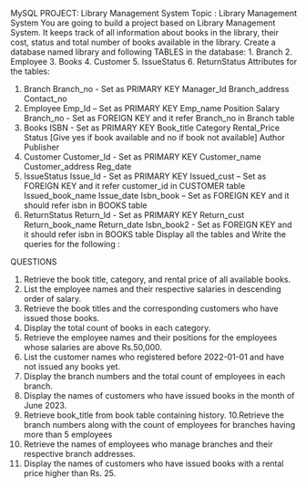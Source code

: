 MySQL PROJECT: Library Management System
Topic : Library Management System You are going to build a project based on Library Management System. It keeps track of all information about books in the library, 
their cost, status and total number of books available in the library. 
Create a database named library and following TABLES in the database: 1. Branch 2. Employee 3. Books 4. Customer 5. IssueStatus 6. ReturnStatus 
Attributes for the tables: 
1. Branch Branch_no - Set as PRIMARY KEY Manager_Id Branch_address Contact_no 
2. Employee Emp_Id – Set as PRIMARY KEY Emp_name Position Salary Branch_no - Set as FOREIGN KEY and it refer Branch_no in Branch table 
3. Books ISBN - Set as PRIMARY KEY Book_title Category Rental_Price Status [Give yes if book available and no if book not available] Author Publisher 
4. Customer Customer_Id - Set as PRIMARY KEY Customer_name Customer_address Reg_date 
5. IssueStatus Issue_Id - Set as PRIMARY KEY Issued_cust – Set as FOREIGN KEY and it refer customer_id in CUSTOMER table Issued_book_name Issue_date Isbn_book – Set as FOREIGN KEY and it should refer isbn in BOOKS table 
6. ReturnStatus Return_Id - Set as PRIMARY KEY Return_cust Return_book_name Return_date Isbn_book2 - Set as FOREIGN KEY and it should refer isbn in BOOKS table
   Display all the tables and Write the queries for the following :

QUESTIONS   
1. Retrieve the book title, category, and rental price of all available books. 
2. List the employee names and their respective salaries in descending order of salary. 
3. Retrieve the book titles and the corresponding customers who have issued those books. 
4. Display the total count of books in each category. 
5. Retrieve the employee names and their positions for the employees whose salaries are above Rs.50,000. 
6. List the customer names who registered before 2022-01-01 and have not issued any books yet. 
7. Display the branch numbers and the total count of employees in each branch. 
8. Display the names of customers who have issued books in the month of June 2023. 
9. Retrieve book_title from book table containing history. 
10.Retrieve the branch numbers along with the count of employees for branches having more than 5 employees 
11. Retrieve the names of employees who manage branches and their respective branch addresses. 
12. Display the names of customers who have issued books with a rental price higher than Rs. 25. 
